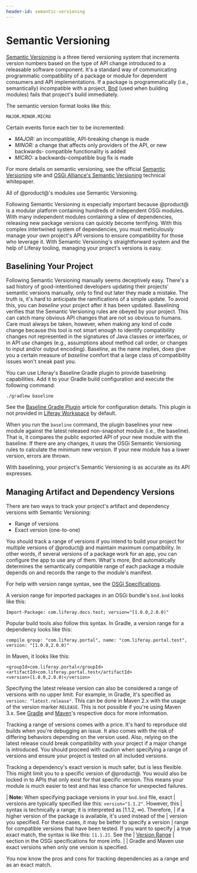 ```yaml
---
header-id: semantic-versioning
---
```


# Semantic Versioning

[Semantic Versioning](https://semver.org) is a three tiered versioning system
that increments version numbers based on the type of API change introduced to
a releasable software component. It's a standard way of communicating
programmatic compatibility of a package or module for dependent consumers and
API implementations. If a package is programmatically (i.e., semantically)
incompatible with a project, 
[Bnd](http://bnd.bndtools.org) 
(used when building modules) fails that project's build immediately.

The semantic version format looks like this:

    MAJOR.MINOR.MICRO

Certain events force each tier to be incremented:

- *MAJOR:* an incompatible, API-breaking change is made
- *MINOR:* a change that affects only providers of the API, or new backwards-
  compatible functionality is added
- *MICRO:* a backwards-compatible bug fix is made

For more details on semantic versioning, see the official
[Semantic Versioning](https://semver.org/) site and
[OSGi Alliance's Semantic Versioning](http://www.osgi.org/wp-content/uploads/SemanticVersioning1.pdf)
technical whitepaper.

All of @product@'s modules use Semantic Versioning.

Following Semantic Versioning is especially important because @product@ is
a modular platform containing hundreds of independent OSGi modules. With many
independent modules containing a slew of dependencies, releasing new package
versions can quickly become terrifying. With this complex intertwined system of
dependencies, you must meticulously manage your own project's API versions to
ensure compatibility for those who leverage it. With Semantic Versioning's
straightforward system and the help of Liferay tooling, managing your project's
versions is easy.

## Baselining Your Project

Following Semantic Versioning manually seems deceptively easy. There's a sad
history of good-intentioned developers updating their projects' semantic
versions manually, only to find out later they made a mistake. The truth is,
it's hard to anticipate the ramifications of a simple update. To avoid this, you
can *baseline* your project after it has been updated. Baselining verifies that
the Semantic Versioning rules are obeyed by your project. This can catch many
obvious API changes that are not so obvious to humans. Care must always be
taken, however, when making any kind of code change because this tool is not
smart enough to identify compatibility changes not represented in the signatures
of Java classes or interfaces, or in API *use* changes (e.g., assumptions about
method call order, or changes to input and/or output encoding). Baseline, as the
name implies, does give you a certain measure of *baseline* comfort that a large
class of compatibility issues won't sneak past you.

You can use Liferay's Baseline Gradle plugin to provide baselining capabilities.
Add it to your Gradle build configuration and execute the following command:

    ./gradlew baseline

See the
[Baseline Gradle Plugin](/docs/7-1/reference/-/knowledge_base/r/baseline-gradle-plugin)
article for configuration details. This plugin is not provided in
[Liferay Workspace](/docs/7-1/tutorials/-/knowledge_base/t/liferay-workspace)
by default.

When you run the `baseline` command, the plugin baselines your new module
against the latest released non-snapshot module (i.e., the baseline). That is,
it compares the public exported API of your new module with the baseline. If
there are any changes, it uses the OSGi Semantic Versioning rules to calculate
the minimum new version. If your new module has a lower version, errors are
thrown.

With baselining, your project's Semantic Versioning is as accurate as its API
expresses.

## Managing Artifact and Dependency Versions

There are two ways to track your project's artifact and dependency versions with
Semantic Versioning:

- Range of versions
- Exact version (one-to-one)

You should track a range of versions if you intend to build your project for
multiple versions of @product@ and maintain maximum compatibility. In other
words, if several versions of a package work for an app, you can configure the
app to use any of them. What's more, Bnd automatically determines the
semantically compatible range of each package a module depends on and records
the range to the module's manifest.

For help with version range syntax, see the
[OSGi Specifications](https://osgi.org/specification/osgi.core/7.0.0/framework.module.html#i3189032).

A version range for imported packages in an OSGi bundle's `bnd.bnd` looks like
this:

    Import-Package: com.liferay.docs.test; version="[1.0.0,2.0.0)"

Popular build tools also follow this syntax. In Gradle, a version range for
a dependency looks like this:

    compile group: "com.liferay.portal", name: "com.liferay.portal.test", version: "[1.0.0,2.0.0)"

In Maven, it looks like this:

    <groupId>com.liferay.portal</groupId>
    <artifactId>com.liferay.portal.test</artifactId>
    <version>[1.0.0,2.0.0)</version>

Specifying the latest release version can also be considered a range of versions
with no upper limit. For example, in Gradle, it's specified as `version:
"latest.release"`. This can be done in Maven 2.x with the usage of the version
marker `RELEASE`. This is not possible if you're using Maven 3.x. See
[Gradle](https://gradle.org/docs) and
[Maven](http://maven.apache.org/guides/)'s respective docs for more information.

Tracking a range of versions comes with a price. It's hard to reproduce old
builds when you're debugging an issue. It also comes with the risk of differing
behaviors depending on the version used. Also, relying on the latest release
could break compatibility with your project if a major change is introduced. You
should proceed with caution when specifying a range of versions and ensure your
project is tested on all included versions.

Tracking a dependency's exact version is much safer, but is less flexible. This
might limit you to a specific version of @product@. You would also be locked in
to APIs that only exist for that specific version. This means your module is
much easier to test and has less chance for unexpected failures.

| **Note:** When specifying package versions in your `bnd.bnd` file, exact
| versions are typically specified like this: `version="1.1.2"`. However, this
| syntax is technically a range; it is interpreted as [1.1.2, &#8734;). Therefore,
| if a higher version of the package is available, it's used instead of the
| version you specified. For these cases, it may be better to specify a version
| range for compatible versions that have been tested. If you want to specify
| a true exact match, the syntax is like this: `[1.1.2]`. See the
| [Version Range](https://osgi.org/specification/osgi.core/7.0.0/framework.module.html#i3189032)
| section in the OSGi specifications for more info.
| 
| Gradle and Maven use exact versions when only one version is specified.

You now know the pros and cons for tracking dependencies as a range and as an
exact match.
